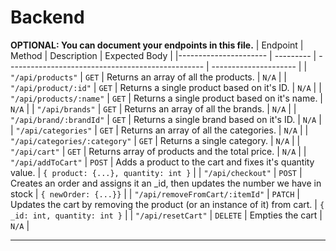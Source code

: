 # Backend

**OPTIONAL: You can document your endpoints in this file.**
| Endpoint | Method | Description | Expected Body |
|---------------------- | --------- | ------------------------------------------------- | --------------------- |
| `"/api/products"` | `GET` | Returns an array of all the products. | `N/A` |
| `"/api/product/:id"` | `GET` | Returns a single product based on it's ID. | `N/A` |
| `"/api/products/:name"` | `GET` | Returns a single product based on it's name. | `N/A` |
| `"/api/brands"` | `GET` | Returns an array of all the brands. | `N/A` |
| `"/api/brand/:brandId"` | `GET` | Returns a single brand based on it's ID. | `N/A` |
| `"/api/categories"` | `GET` | Returns an array of all the categories. | `N/A` |
| `"/api/categories/:category"` | `GET` | Returns a single category. | `N/A` |
| `"/api/cart"` | `GET` | Returns array of products and the total price. | `N/A` |
| `"/api/addToCart"` | `POST` | Adds a product to the cart and fixes it's quantity value. | `{ product: {...}, quantity: int }` |
| `"/api/checkout"` | `POST` | Creates an order and assigns it an \_id, then updates the number we have in stock | `{ newOrder: {...}}` |
| `"/api/removeFromCart/:itemId"` | `PATCH` | Updates the cart by removing the product (or an instance of it) from cart. | `{ _id: int, quantity: int }` |
| `"/api/resetCart"` | `DELETE` | Empties the cart | `N/A` |

---
